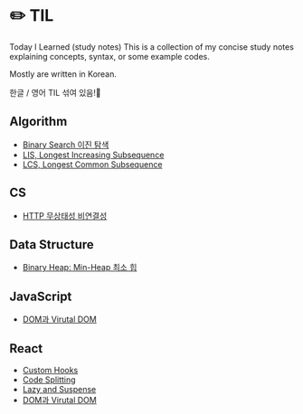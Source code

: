 # ✏️ TIL
Today I Learned (study notes)
This is a collection of my concise study notes explaining concepts, syntax, or some example codes.

Mostly are written in Korean.

한글 / 영어 TIL 섞여 있음!📝

## Algorithm
- [Binary Search 이진 탐색](https://github.com/ekim49/TIL/blob/main/Binary-search/binary-search.md)
- [LIS, Longest Increasing Subsequence](https://github.com/ekim49/TIL/blob/main/Longest-Increasing-Subsequence/lis.md)
- [LCS, Longest Common Subsequence](https://github.com/ekim49/TIL/blob/main/Longest-Common-Subsequence/lcs.md)

## CS
- [HTTP 무상태성 비연결성](https://github.com/ekim49/TIL/tree/main/HTTP)

## Data Structure
- [Binary Heap: Min-Heap 최소 힙](https://github.com/ekim49/TIL/blob/main/Binary-heaps/binary_heap.md)

## JavaScript
- [DOM과 Virutal DOM](https://github.com/ekim49/TIL/blob/main/VirtualDOM/virtualDOM.md)

## React
- [Custom Hooks](https://github.com/ekim49/TIL/blob/main/Custom%20Hooks/customhooks.md)
- [Code Splitting](https://github.com/ekim49/TIL/blob/main/Code-Splitting/code_splitting.md)
- [Lazy and Suspense](https://github.com/ekim49/TIL/blob/main/React.lazy_Suspense/react_lazy.md)
- [DOM과 Virutal DOM](https://github.com/ekim49/TIL/blob/main/VirtualDOM/virtualDOM.md)
